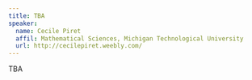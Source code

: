 ```yaml
---
title: TBA
speaker:
  name: Cecile Piret
  affil: Mathematical Sciences, Michigan Technological University
  url: http://cecilepiret.weebly.com/
---
```


TBA
